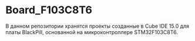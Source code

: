 # Board_F103C8T6
В данном репозитории хранятся проекты созданные в Cube IDE 15.0 для платы BlackPill, основанной на 
микроконтроллере STM32F103C8T6.
